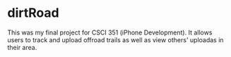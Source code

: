 # dirtRoad
This was my final project for CSCI 351 (iPhone Development). It allows users to track and upload offroad trails as well as view others' uploadas in their area.

